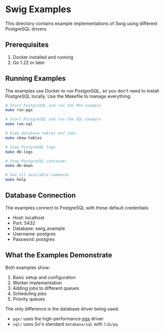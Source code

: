 # Swig Examples

This directory contains example implementations of Swig using different PostgreSQL drivers.

## Prerequisites

1. Docker installed and running
2. Go 1.22 or later

## Running Examples

The examples use Docker to run PostgreSQL, so you don't need to install PostgreSQL locally. Use the Makefile to manage everything:

```bash
# Start PostgreSQL and run the PGX example
make run-pgx

# Start PostgreSQL and run the SQL example
make run-sql

# View database tables and jobs
make show-tables

# View PostgreSQL logs
make db-logs

# Stop PostgreSQL container
make db-down

# See all available commands
make help
```

## Database Connection

The examples connect to PostgreSQL with these default credentials:
- Host: localhost
- Port: 5432
- Database: swig_example
- Username: postgres
- Password: postgres

## What the Examples Demonstrate

Both examples show:
1. Basic setup and configuration
2. Worker implementation
3. Adding jobs to different queues
4. Scheduling jobs
5. Priority queues

The only difference is the database driver being used:
- `pgx/` uses the high-performance [pgx](https://github.com/jackc/pgx) driver
- `sql/` uses Go's standard `database/sql` with `lib/pq` 